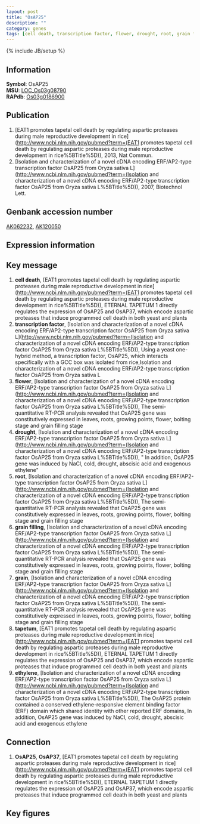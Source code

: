 ```yaml
---
layout: post
title: "OsAP25"
description: ""
category: genes
tags: [cell death, transcription factor, flower, drought, root, grain filling, grain, tapetum, ethylene, Gene]
---
```

{% include JB/setup %}

## Information
__Symbol__: OsAP25  
__MSU__: [LOC_Os03g08790](http://rice.plantbiology.msu.edu/cgi-bin/ORF_infopage.cgi?orf=LOC_Os03g08790)  
__RAPdb__: [Os03g0186900](http://rapdb.dna.affrc.go.jp/viewer/gbrowse_details/irgsp1?name=Os03g0186900)  

## Publication
1. [EAT1 promotes tapetal cell death by regulating aspartic proteases during male reproductive development in rice](http://www.ncbi.nlm.nih.gov/pubmed?term=(EAT1 promotes tapetal cell death by regulating aspartic proteases during male reproductive development in rice%5BTitle%5D)), 2013, Nat Commun.
2. [Isolation and characterization of a novel cDNA encoding ERF/AP2-type transcription factor OsAP25 from Oryza sativa L](http://www.ncbi.nlm.nih.gov/pubmed?term=(Isolation and characterization of a novel cDNA encoding ERF/AP2-type transcription factor OsAP25 from Oryza sativa L%5BTitle%5D)), 2007, Biotechnol Lett.

## Genbank accession number
[AK062232](http://www.ncbi.nlm.nih.gov/nuccore/AK062232), [AK120050](http://www.ncbi.nlm.nih.gov/nuccore/AK120050)

## Expression information

## Key message
1. __cell death__, [EAT1 promotes tapetal cell death by regulating aspartic proteases during male reproductive development in rice](http://www.ncbi.nlm.nih.gov/pubmed?term=(EAT1 promotes tapetal cell death by regulating aspartic proteases during male reproductive development in rice%5BTitle%5D)),  ETERNAL TAPETUM 1 directly regulates the expression of OsAP25 and OsAP37, which encode aspartic proteases that induce programmed cell death in both yeast and plants
2. __transcription factor__, [Isolation and characterization of a novel cDNA encoding ERF/AP2-type transcription factor OsAP25 from Oryza sativa L](http://www.ncbi.nlm.nih.gov/pubmed?term=(Isolation and characterization of a novel cDNA encoding ERF/AP2-type transcription factor OsAP25 from Oryza sativa L%5BTitle%5D)), Using a yeast one-hybrid method, a transcription factor, OsAP25, which interacts specifically with a GCC box was isolated from rice,Isolation and characterization of a novel cDNA encoding ERF/AP2-type transcription factor OsAP25 from Oryza sativa L
3. __flower__, [Isolation and characterization of a novel cDNA encoding ERF/AP2-type transcription factor OsAP25 from Oryza sativa L](http://www.ncbi.nlm.nih.gov/pubmed?term=(Isolation and characterization of a novel cDNA encoding ERF/AP2-type transcription factor OsAP25 from Oryza sativa L%5BTitle%5D)),  The semi-quantitative RT-PCR analysis revealed that OsAP25 gene was constitutively expressed in leaves, roots, growing points, flower, bolting stage and grain filling stage
4. __drought__, [Isolation and characterization of a novel cDNA encoding ERF/AP2-type transcription factor OsAP25 from Oryza sativa L](http://www.ncbi.nlm.nih.gov/pubmed?term=(Isolation and characterization of a novel cDNA encoding ERF/AP2-type transcription factor OsAP25 from Oryza sativa L%5BTitle%5D)), " In addition, OsAP25 gene was induced by NaCl, cold, drought, abscisic acid and exogenous ethylene"
5. __root__, [Isolation and characterization of a novel cDNA encoding ERF/AP2-type transcription factor OsAP25 from Oryza sativa L](http://www.ncbi.nlm.nih.gov/pubmed?term=(Isolation and characterization of a novel cDNA encoding ERF/AP2-type transcription factor OsAP25 from Oryza sativa L%5BTitle%5D)),  The semi-quantitative RT-PCR analysis revealed that OsAP25 gene was constitutively expressed in leaves, roots, growing points, flower, bolting stage and grain filling stage
6. __grain filling__, [Isolation and characterization of a novel cDNA encoding ERF/AP2-type transcription factor OsAP25 from Oryza sativa L](http://www.ncbi.nlm.nih.gov/pubmed?term=(Isolation and characterization of a novel cDNA encoding ERF/AP2-type transcription factor OsAP25 from Oryza sativa L%5BTitle%5D)),  The semi-quantitative RT-PCR analysis revealed that OsAP25 gene was constitutively expressed in leaves, roots, growing points, flower, bolting stage and grain filling stage
7. __grain__, [Isolation and characterization of a novel cDNA encoding ERF/AP2-type transcription factor OsAP25 from Oryza sativa L](http://www.ncbi.nlm.nih.gov/pubmed?term=(Isolation and characterization of a novel cDNA encoding ERF/AP2-type transcription factor OsAP25 from Oryza sativa L%5BTitle%5D)),  The semi-quantitative RT-PCR analysis revealed that OsAP25 gene was constitutively expressed in leaves, roots, growing points, flower, bolting stage and grain filling stage
8. __tapetum__, [EAT1 promotes tapetal cell death by regulating aspartic proteases during male reproductive development in rice](http://www.ncbi.nlm.nih.gov/pubmed?term=(EAT1 promotes tapetal cell death by regulating aspartic proteases during male reproductive development in rice%5BTitle%5D)),  ETERNAL TAPETUM 1 directly regulates the expression of OsAP25 and OsAP37, which encode aspartic proteases that induce programmed cell death in both yeast and plants
9. __ethylene__, [Isolation and characterization of a novel cDNA encoding ERF/AP2-type transcription factor OsAP25 from Oryza sativa L](http://www.ncbi.nlm.nih.gov/pubmed?term=(Isolation and characterization of a novel cDNA encoding ERF/AP2-type transcription factor OsAP25 from Oryza sativa L%5BTitle%5D)),  The OsAP25 protein contained a conserved ethylene-responsive element binding factor (ERF) domain which shared identity with other reported ERF domains, In addition, OsAP25 gene was induced by NaCl, cold, drought, abscisic acid and exogenous ethylene

## Connection
1. __OsAP25__, __OsAP37__, [EAT1 promotes tapetal cell death by regulating aspartic proteases during male reproductive development in rice](http://www.ncbi.nlm.nih.gov/pubmed?term=(EAT1 promotes tapetal cell death by regulating aspartic proteases during male reproductive development in rice%5BTitle%5D)),  ETERNAL TAPETUM 1 directly regulates the expression of OsAP25 and OsAP37, which encode aspartic proteases that induce programmed cell death in both yeast and plants

## Key figures


